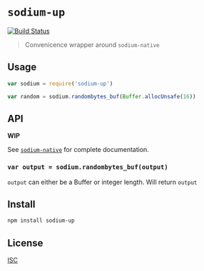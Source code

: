 # `sodium-up`

[![Build Status](https://travis-ci.org/emilbayes/sodium-up.svg?branch=master)](https://travis-ci.org/emilbayes/sodium-up)

> Convenicence wrapper around `sodium-native`

## Usage

```js
var sodium = require('sodium-up')

var random = sodium.randombytes_buf(Buffer.allocUnsafe(16))
```

## API

**WIP**

See [`sodium-native`](https://github.com/mafintosh/sodium-native) for complete documentation.

### `var output = sodium.randombytes_buf(output)`
`output` can either be a Buffer or integer length. Will return `output`

## Install

```sh
npm install sodium-up
```

## License

[ISC](LICENSE.md)
